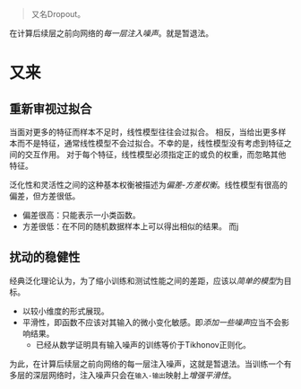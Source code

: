> 又名Dropout。

在计算后续层之前向网络的*每一层注入噪声*。就是暂退法。

# 又来
## 重新审视过拟合
当面对更多的特征而样本不足时，线性模型往往会过拟合。 相反，当给出更多样本而不是特征，通常线性模型不会过拟合。不幸的是，线性模型没有考虑到特征之间的交互作用。 对于每个特征，线性模型必须指定正的或负的权重，而忽略其他特征。

泛化性和灵活性之间的这种基本权衡被描述为*偏差-方差权衡*。线性模型有很高的偏差，但方差很低。
- 偏差很高：只能表示一小类函数。
- 方差很低：在不同的随机数据样本上可以得出相似的结果。
而j
## 扰动的稳健性
经典泛化理论认为，为了缩小训练和测试性能之间的差距，应该以*简单的模型*为目标。
- 以较小维度的形式展现。
- 平滑性，即函数不应该对其输入的微小变化敏感。即*添加一些噪声*应当不会影响结果。
	- 已经从数学证明具有输入噪声的训练等价于Tikhonov正则化。

为此，在计算后续层之前向网络的每一层注入噪声，这就是暂退法。当训练一个有多层的深层网络时，注入噪声只会在`输入-输出`映射上*增强平滑性*。